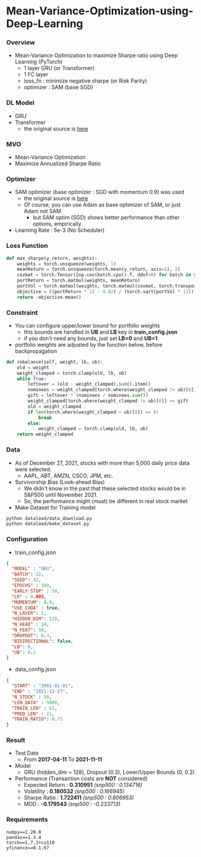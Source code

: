 # Mean-Variance-Optimization-using-Deep-Learning

### Overview

- Mean-Variance Optimization to maximize Sharpe ratio using Deep Learning (PyTorch)
  - 1 layer GRU (or Transformer)
  - 1 FC layer
  - loss_fn : minimize negative sharpe (or Risk Parity)
  - optimizer : SAM (base SGD)


### DL Model

- GRU
- Transformer
  - the original source is [here](https://github.com/oliverguhr/transformer-time-series-prediction/blob/master/transformer-singlestep.py)

### MVO

- Mean-Variance Optimization
- Maximize Annualized Sharpe Ratio

### Optimizer

- SAM optimizer (base optimizer : SGD with momentum 0.9) was used
  - the original source is [here](https://github.com/davda54/sam/blob/main/sam.py)
  - Of course, you can use Adam as base optimizer of SAM, or just Adam not SAM
    - but SAM optim (SGD) shows better performance than other options, empirically
- Learning Rate : 5e-3 (No Scheduler)

### Loss Function
```python
def max_sharpe(y_return, weights):
    weights = torch.unsqueeze(weights, 1) 
    meanReturn = torch.unsqueeze(torch.mean(y_return, axis=1), 2)  
    covmat = torch.Tensor([np.cov(batch.cpu().T, ddof=0) for batch in y_return]).to('cuda')
    portReturn = torch.matmul(weights, meanReturn)  
    portVol = torch.matmul(weights, torch.matmul(covmat, torch.transpose(weights, 2, 1)))
    objective = ((portReturn * 12 - 0.02) / (torch.sqrt(portVol * 12)))
    return -objective.mean()
```
### Constraint
- You can configure upper/lower bound for portfolio weights
  - this bounds are handled in **UB** and **LB** key in **train_config.json**
  - if you don't need any bounds, just set **LB=0** and **UB=1**
- portfolio weights are adjusted by the function below, before backpropagation
```python
def rebalance(self, weight, lb, ub):
    old = weight
    weight_clamped = torch.clamp(old, lb, ub)
    while True:
        leftover = (old - weight_clamped).sum().item()
        nominees = weight_clamped[torch.where(weight_clamped != ub)[0]]
        gift = leftover * (nominees / nominees.sum())
        weight_clamped[torch.where(weight_clamped != ub)[0]] += gift
        old = weight_clamped
        if len(torch.where(weight_clamped > ub)[0]) == 0:
            break
        else:
            weight_clamped = torch.clamp(old, lb, ub)
    return weight_clamped
```

### Data

- As of December 27, 2021, stocks with more than 5,000 daily price data were selected.
  - AAPL, ABT, AMZN, CSCO, JPM, etc.
- Survivorship Bias (Look-ahead Bias)
  - We didn't know in the past that these selected stocks would be in S&P500 until November 2021.
  - So, the performance might (must) be different in real stock market
- Make Dataset for Training model
```bash
python dataload/data_download.py
python dataload/make_dataset.py
```

### Configuration

- train_config.json
```json
{
  "MODEL" : "GRU",
  "BATCH": 32,
  "SEED": 42,
  "EPOCHS" : 500,
  "EARLY_STOP" : 50,
  "LR" : 0.005,
  "MOMENTUM": 0.9,
  "USE_CUDA" : true,
  "N_LAYER": 1,
  "HIDDEN_DIM": 128,
  "N_HEAD" : 10,
  "N_FEAT": 50,
  "DROPOUT": 0.3,
  "BIDIRECTIONAL": false,
  "LB": 0,
  "UB": 0.2
}
```
- data_config.json
```json
{
  "START" : "2001-01-01",
  "END" : "2021-12-27",
  "N_STOCK" : 50,
  "LEN_DATA" : 5000,
  "TRAIN_LEN" : 63,
  "PRED_LEN" : 21,
  "TRAIN_RATIO": 0.75
}
```

### Result
- Test Date
  - From **2017-04-11** To **2021-11-11**
- Model
  - GRU (hidden_dim = 128), Dropout (0.3), Lower/Upper Bounds (0, 0.2)
- Performance (Transaction costs are **NOT** considered)
  - Expected Return : **0.310951** *(snp500 : 0.134716)*
  - Volatility : **0.180532** *(snp500 : 0.166945)*
  - Sharpe Ratio : **1.722411** *(snp500 : 0.806953)*
  - MDD : **-0.179543** *(snp500 : -0.233713)*

### Requirements
```
numpy==1.20.0
pandas==1.3.4
torch==1.7.1+cu110
yfinance==0.1.67
```
